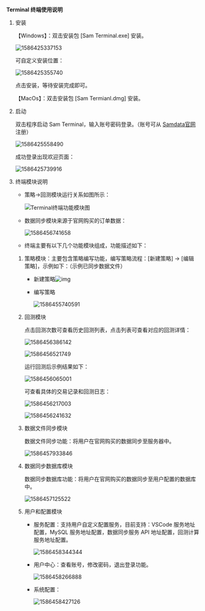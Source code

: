 **Terminal 终端使用说明**

1. 安装

   【Windows】：双击安装包 [Sam Terminal.exe] 安装。

   ![1586425337153](http://typora-image.oss-cn-shenzhen.aliyuncs.com/typora-image/20200409174218-951418.png) 

   可自定义安装位置：

   ![1586425355740](http://typora-image.oss-cn-shenzhen.aliyuncs.com/typora-image/20200409174240-796790.png) 

   点击安装，等待安装完成即可。

   【MacOs】：双击安装包 [Sam Termianl.dmg] 安装。

2. 启动

   双击程序启动 Sam Terminal，输入账号密码登录。（账号可从 [Samdata官网](https://www.samdata.trade/) 注册）

   ![1586425558490](http://typora-image.oss-cn-shenzhen.aliyuncs.com/typora-image/20200409174559-193621.png) 

   成功登录出现欢迎页面：

   ![1586425739916](http://typora-image.oss-cn-shenzhen.aliyuncs.com/typora-image/20200409174901-949768.png) 

3. 终端模块说明

   - 策略->回测模块运行关系如图所示：

     ![Terminal终端功能模块图](http://typora-image.oss-cn-shenzhen.aliyuncs.com/typora-image/20200410020002-740566.png) 

   - 数据同步模块来源于官网购买的订单数据：

     ![1586456741658](http://typora-image.oss-cn-shenzhen.aliyuncs.com/typora-image/20200410022543-873355.png) 

   - 终端主要有以下几个功能模块组成，功能描述如下：

   1. 策略模块：主要包含策略编写功能，编写策略流程：[新建策略] -> [编辑策略]，示例如下：（示例已同步数据文件）

      - 新建策略![img](http://typora-image.oss-cn-shenzhen.aliyuncs.com/typora-image/20200410013444-640892.png) 

      - 编写策略

        ![1586455740591](http://typora-image.oss-cn-shenzhen.aliyuncs.com/typora-image/20200410020904-185676.png) 

        

   2. 回测模块

      点击回测次数可查看历史回测列表，点击列表可查看对应的回测详情：

      ![1586456386142](http://typora-image.oss-cn-shenzhen.aliyuncs.com/typora-image/20200410021947-469017.png) 

      ![1586456521749](http://typora-image.oss-cn-shenzhen.aliyuncs.com/typora-image/20200410030617-327134.png)  

      运行回测后示例结果如下：

      ![1586456065001](http://typora-image.oss-cn-shenzhen.aliyuncs.com/typora-image/20200410021430-968413.png) 

      可查看具体的交易记录和回测日志：

      ![1586456217003](http://typora-image.oss-cn-shenzhen.aliyuncs.com/typora-image/20200410021700-117814.png) 

      ![1586456241632](C:\Users\Administrator\AppData\Roaming\Typora\typora-user-images\1586456241632.png)    

   3. 数据文件同步模块

      数据文件同步功能：将用户在官网购买的数据同步至服务器中。

      ![1586457933846](http://typora-image.oss-cn-shenzhen.aliyuncs.com/typora-image/20200410024554-713082.png)  

   4. 数据同步数据库模块

      数据同步数据库功能：将用户在官网购买的数据同步至用户配置的数据库中。

      ![1586457125522](http://typora-image.oss-cn-shenzhen.aliyuncs.com/typora-image/20200410023208-498892.png) 

   5. 用户和配置模块

      - 服务配置：支持用户自定义配置服务，目前支持：VSCode 服务地址配置，MySQL 服务地址配置，数据同步服务 API 地址配置，回测计算服务地址配置。

        ![1586458344344](http://typora-image.oss-cn-shenzhen.aliyuncs.com/typora-image/20200410030709-608770.png) 

      - 用户中心：查看账号，修改密码，退出登录功能。

        ![1586458266888](http://typora-image.oss-cn-shenzhen.aliyuncs.com/typora-image/20200410025109-435370.png) 

      - 系统配置：

        ![1586458427126](http://typora-image.oss-cn-shenzhen.aliyuncs.com/typora-image/20200410025351-682916.png) 